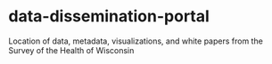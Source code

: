 # data-dissemination-portal
Location of data, metadata, visualizations, and white papers from the Survey of the Health of Wisconsin
